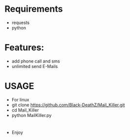 # Requirements

* requests
* python

# Features:
* add phone call and sms 
* unlimited send E-Mails

# USAGE
* For linux
* git clone https://github.com/Black-DeathZ/Mail_Killer.git
* cd Mail_Killer
* python MailKiller.py

#
* Enjoy
